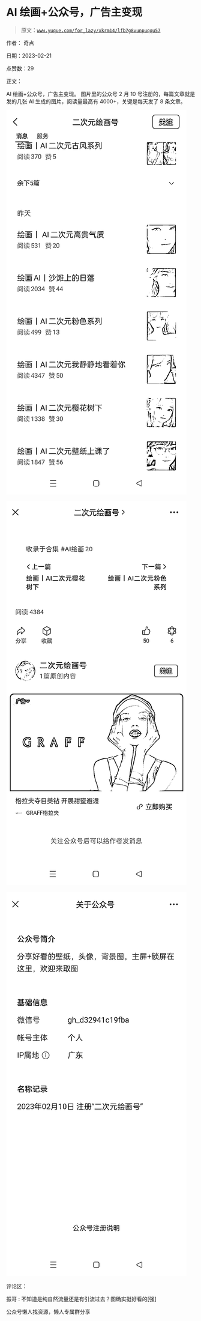 # AI 绘画+公众号，广告主变现

> 原文：[`www.yuque.com/for_lazy/xkrm14/lfb7g8vunpuqqu57`](https://www.yuque.com/for_lazy/xkrm14/lfb7g8vunpuqqu57)



作者： 奇点



日期：2023-02-21



点赞数：29



正文：



AI 绘画+公众号，广告主变现。 图片里的公众号 2 月 10 号注册的，每篇文章就是发的几张 AI 生成的图片，阅读量最高有 4000+，关键是每天发了 8 条文章。



![](img/2e2c069edb59b3ccf7d5dc240f79b18f.png)



![](img/93b49049f3a4d64fe96e25b480b2027f.png)



![](img/01f37cfe3ec5fb89b1e4bc6b1593c5f2.png)



评论区：



振哥 : 不知道是纯自然流量还是有引流过去？图确实挺好看的[强]



公众号懒人找资源，懒人专属群分享

